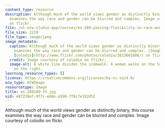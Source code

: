 ```yaml
---
content_type: resource
description: Although much of the world views gender as distinctly binary, this course
  examines the way race and gender can be blurred and complex. Image courtesy of colodio
  on flickr.
file: /ol-ocw-studio-app/courses/es-269-passing-flexibility-in-race-and-gender-spring-2009/e87238e79f7ce68ea5907f8c7e182d52_es-269s09-th.jpg
file_size: 2219
file_type: image/jpeg
image_metadata:
  caption: Although much of the world views gender as distinctly binary, this course
    examines the way race and gender can be blurred and complex. (Image courtesy of
    [colodio](http://www.flickr.com/photos/colodio/2813601806/) on flickr.)
  credit: Image courtesy of colodio on flickr.
  image-alt: A white line divides the sidewalk. A woman walks on the left and a man
    on the right.
learning_resource_types: []
license: https://creativecommons.org/licenses/by-nc-sa/4.0/
ocw_type: OCWImage
resourcetype: Image
title: es-269s09-th.jpg
uid: e87238e7-9f7c-e68e-a590-7f8c7e182d52
---
```

Although much of the world views gender as distinctly binary, this course examines the way race and gender can be blurred and complex. Image courtesy of colodio on flickr.